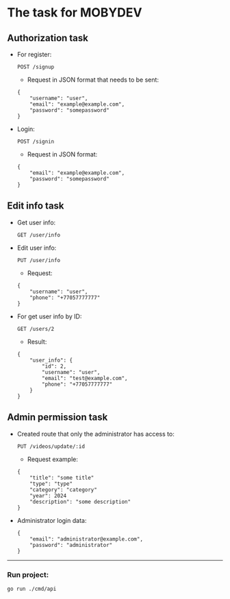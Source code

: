 # The task for MOBYDEV
## Authorization task

- For register:
    ```http
    POST /signup
    ```
     -  Request in JSON format that needs to be sent:
    ```
    {   
        "username": "user",
        "email": "example@example.com",
        "password": "somepassword"
    }
    ```
- Login:

    ```http
    POST /signin
    ```
     - Request in JSON format:
    ```
    {
        "email": "example@example.com",
        "password": "somepassword"
    }
    ```


## Edit info task

- Get user info:
    ```http
    GET /user/info
    ``` 
- Edit user info:
    ```http
    PUT /user/info
    ```
    - Request:
    ```
    {
        "username": "user",
        "phone": "+77057777777"
    }
    ```
- For get user info by ID:
    ```http
    GET /users/2
    ```
    -  Result:
    ```
    {
        "user_info": {
            "id": 2,
            "username": "user",
            "email": "test@example.com",
            "phone": "+77057777777"
        }
    }
    ```

## Admin permission task

- Created route that only the administrator has access to:
    ```http
    PUT /videos/update/:id
    ```
    - Request example:

    ```
    {
        "title": "some title"
		"type": "type"
		"category": "category"
		"year": 2024
		"description": "some description"
    }
    ```

- Administrator login data:
    ```
    {
        "email": "administrator@example.com",
        "password": "administrator"
    }
    ```
---
### Run project:
```
go run ./cmd/api
```
